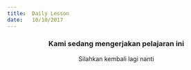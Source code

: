 ```yaml
---
title:  Daily Lesson
date:   10/10/2017
---
```


### <center>Kami sedang mengerjakan pelajaran ini</center>
<center>Silahkan kembali lagi nanti</center>
